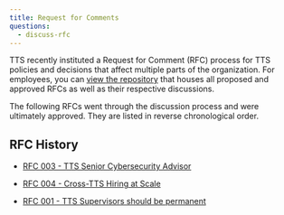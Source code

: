 ```yaml
---
title: Request for Comments
questions:
  - discuss-rfc
---
```


TTS recently instituted a Request for Comment (RFC) process for TTS policies and decisions that affect multiple parts of the organization. For employees, you can [view the repository](https://github.com/18F/tts-rfc) that houses all proposed and approved RFCs as well as their respective discussions.

The following RFCs went through the discussion process and were ultimately
approved. They are listed in reverse chronological order.

## RFC History

* [RFC 003 - TTS Senior Cybersecurity Advisor]({{site.baseurl}}/request-for-comments/003-tts-cybersecurity-advisor/)

* [RFC 004 - Cross-TTS Hiring at Scale]({{site.baseurl}}/request-for-comments/004-bucket-hiring-approach/)

* [RFC 001 - TTS Supervisors should be permanent]({{site.baseurl}}/request-for-comments/001-supervisors/)
